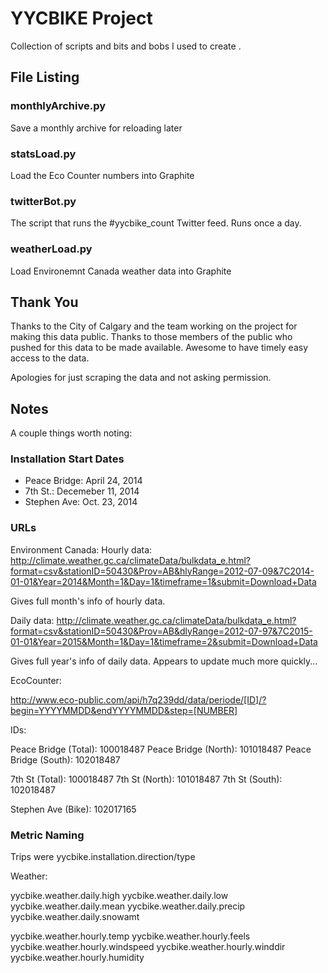# YYCBIKE Project

Collection of scripts and bits and bobs I used to create <URL TO GO HERE>.

## File Listing

### monthlyArchive.py

Save a monthly archive for reloading later

### statsLoad.py

Load the Eco Counter numbers into Graphite

### twitterBot.py

The script that runs the #yycbike_count Twitter feed. Runs once a day.

### weatherLoad.py

Load Environemnt Canada weather data into Graphite

## Thank You

Thanks to the City of Calgary and the team working on the project for making this data public. Thanks to those members of the public who pushed for this data to be made available. Awesome to have timely easy access to the data.

Apologies for just scraping the data and not asking permission.

## Notes

A couple things worth noting:

### Installation Start Dates

  * Peace Bridge: April 24, 2014
  * 7th St.: Decemeber 11, 2014
  * Stephen Ave: Oct. 23, 2014

### URLs

Environment Canada: Hourly data: http://climate.weather.gc.ca/climateData/bulkdata_e.html?format=csv&stationID=50430&Prov=AB&hlyRange=2012-07-09&7C2014-01-01&Year=2014&Month=1&Day=1&timeframe=1&submit=Download+Data

Gives full month's info of hourly data.

Daily data: http://climate.weather.gc.ca/climateData/bulkdata_e.html?format=csv&stationID=50430&Prov=AB&dlyRange=2012-07-97&7C2015-01-01&Year=2015&Month=1&Day=1&timeframe=2&submit=Download+Data

Gives full year's info of daily data. Appears to update much more quickly... 

EcoCounter: 

http://www.eco-public.com/api/h7q239dd/data/periode/[ID]/?begin=YYYYMMDD&endYYYYMMDD&step=[NUMBER]

IDs:

Peace Bridge (Total): 100018487
Peace Bridge (North): 101018487
Peace Bridge (South): 102018487

7th St (Total): 100018487
7th St (North): 101018487
7th St (South): 102018487

Stephen Ave (Bike): 102017165

### Metric Naming

Trips were yycbike.installation.direction/type

Weather:

yycbike.weather.daily.high
yycbike.weather.daily.low
yycbike.weather.daily.mean
yycbike.weather.daily.precip
yycbike.weather.daily.snowamt

yycbike.weather.hourly.temp
yycbike.weather.hourly.feels
yycbike.weather.hourly.windspeed
yycbike.weather.hourly.winddir
yycbike.weather.hourly.humidity

